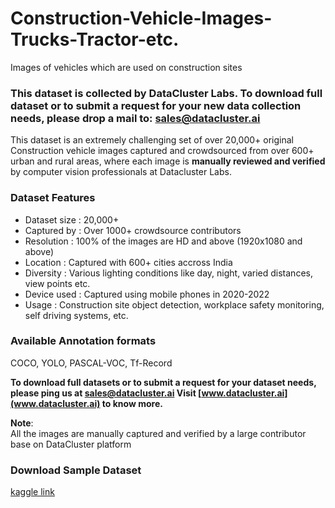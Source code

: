 # Construction-Vehicle-Images-Trucks-Tractor-etc.
Images of vehicles which are used on construction sites


### **This dataset is collected by DataCluster Labs. To download full dataset or to submit a request for your new data collection needs, please drop a mail to:&nbsp;[sales@datacluster.ai](mailto:sales@datacluster.ai)**

This dataset is an extremely challenging set of over 20,000+ original Construction vehicle images captured and crowdsourced from over 600+ urban and rural areas, where each image is **manually reviewed and verified** by computer vision professionals at Datacluster Labs.

### **Dataset Features**

- Dataset size   : 20,000+
- Captured by  : Over 1000+ crowdsource contributors
- Resolution     : 100% of the images are HD and above (1920x1080 and above)
- Location        : Captured with 600+ cities accross India
- Diversity        : Various lighting conditions like day, night, varied distances, view points etc.
- Device used  : Captured using mobile phones in 2020-2022
- Usage            : Construction site object detection, workplace safety monitoring, self driving systems, etc.

### Available Annotation formats

COCO, YOLO, PASCAL-VOC, Tf-Record

**To download full datasets or to submit a request for your dataset needs, please ping us at [sales@datacluster.ai](sales@datacluster.ai) Visit [www.datacluster.ai](www.datacluster.ai) to know more.**  

**Note**:  
All the images are manually captured and verified by a large contributor base on DataCluster platform


### **Download Sample Dataset**  
[kaggle link](https://www.kaggle.com/datasets/dataclusterlabs/construction-vehicle-images)
